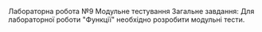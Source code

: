 Лабораторна робота №9 Модульне тестування
Загальне завдання: Для лабораторної роботи "Функції" необхідно розробити модульні тести.
